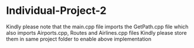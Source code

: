 # Individual-Project-2
Kindly please note that the main.cpp file imports the GetPath.cpp file which also imports Airports.cpp, Routes and Airlines.cpp files
Kindly please store them in same project folder to enable above implementation
